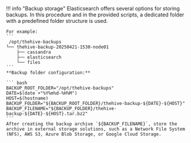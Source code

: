 !!! info "Backup storage"
    Elasticsearch offers several options for storing backups. In this procedure and in the provided scripts, a dedicated folder with a predefined folder structure is used. 
    
    For example:
    ```
     /opt/thehive-backups
    └── thehive-backup-20250421-1530-node01
        ├── cassandra
        ├── elasticsearch
        └── files
    ```
    **Backup folder configuration:**

    ``` bash
    BACKUP_ROOT_FOLDER="/opt/thehive-backups"
    DATE=$(date +"%Y%m%d-%H%M")
    HOST=$(hostname)
    BACKUP_FOLDER="${BACKUP_ROOT_FOLDER}/thehive-backup-${DATE}-${HOST}"
    BACKUP_FILENAME="${BACKUP_FOLDER}/thehive-backup-${DATE}-${HOST}.tar.bz2"
    ```
    After creating the backup archive `${BACKUP_FILENAME}`, store the archive in external storage solutions, such as a Network File System (NFS), AWS S3, Azure Blob Storage, or Google Cloud Storage.